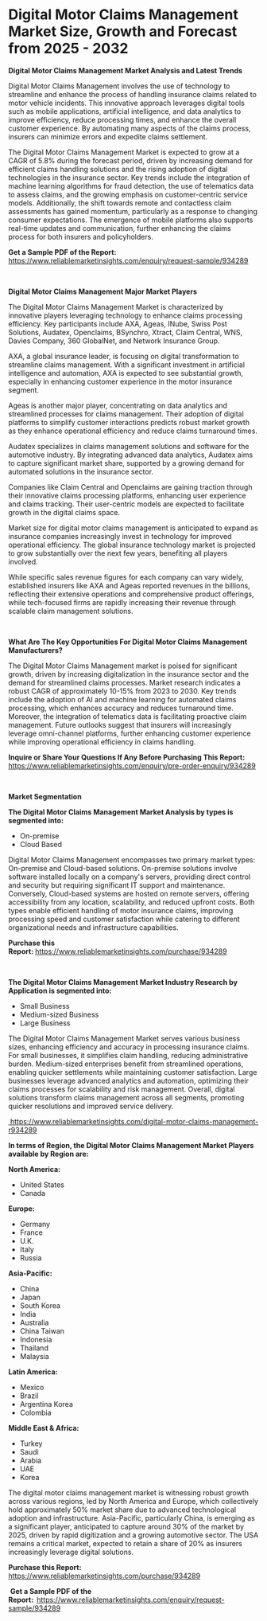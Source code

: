 <p><h1>Digital Motor Claims Management Market Size, Growth and Forecast from 2025 - 2032</h1></p><p><strong>Digital Motor Claims Management Market Analysis and Latest Trends</strong></p>
<p><p>Digital Motor Claims Management involves the use of technology to streamline and enhance the process of handling insurance claims related to motor vehicle incidents. This innovative approach leverages digital tools such as mobile applications, artificial intelligence, and data analytics to improve efficiency, reduce processing times, and enhance the overall customer experience. By automating many aspects of the claims process, insurers can minimize errors and expedite claims settlement.</p><p>The Digital Motor Claims Management Market is expected to grow at a CAGR of 5.8% during the forecast period, driven by increasing demand for efficient claims handling solutions and the rising adoption of digital technologies in the insurance sector. Key trends include the integration of machine learning algorithms for fraud detection, the use of telematics data to assess claims, and the growing emphasis on customer-centric service models. Additionally, the shift towards remote and contactless claim assessments has gained momentum, particularly as a response to changing consumer expectations. The emergence of mobile platforms also supports real-time updates and communication, further enhancing the claims process for both insurers and policyholders.</p></p>
<p><strong>Get a Sample PDF of the Report:&nbsp;</strong> <a href="https://www.reliablemarketinsights.com/enquiry/request-sample/934289?utm_campaign=3323&utm_medium=2&utm_source=Github&utm_content=ia&utm_term=18042025&utm_id=digital-motor-claims-management">https://www.reliablemarketinsights.com/enquiry/request-sample/934289</a></p>
<p>&nbsp;</p>
<p><strong>Digital Motor Claims Management Major Market Players</strong></p>
<p><p>The Digital Motor Claims Management Market is characterized by innovative players leveraging technology to enhance claims processing efficiency. Key participants include AXA, Ageas, INube, Swiss Post Solutions, Audatex, Openclaims, BSynchro, Xtract, Claim Central, WNS, Davies Company, 360 GlobalNet, and Network Insurance Group. </p><p>AXA, a global insurance leader, is focusing on digital transformation to streamline claims management. With a significant investment in artificial intelligence and automation, AXA is expected to see substantial growth, especially in enhancing customer experience in the motor insurance segment.</p><p>Ageas is another major player, concentrating on data analytics and streamlined processes for claims management. Their adoption of digital platforms to simplify customer interactions predicts robust market growth as they enhance operational efficiency and reduce claims turnaround times.</p><p>Audatex specializes in claims management solutions and software for the automotive industry. By integrating advanced data analytics, Audatex aims to capture significant market share, supported by a growing demand for automated solutions in the insurance sector.</p><p>Companies like Claim Central and Openclaims are gaining traction through their innovative claims processing platforms, enhancing user experience and claims tracking. Their user-centric models are expected to facilitate growth in the digital claims space.</p><p>Market size for digital motor claims management is anticipated to expand as insurance companies increasingly invest in technology for improved operational efficiency. The global insurance technology market is projected to grow substantially over the next few years, benefiting all players involved.</p><p>While specific sales revenue figures for each company can vary widely, established insurers like AXA and Ageas reported revenues in the billions, reflecting their extensive operations and comprehensive product offerings, while tech-focused firms are rapidly increasing their revenue through scalable claim management solutions.</p></p>
<p>&nbsp;</p>
<p><strong>What Are The Key Opportunities For Digital Motor Claims Management Manufacturers?</strong></p>
<p><p>The Digital Motor Claims Management market is poised for significant growth, driven by increasing digitalization in the insurance sector and the demand for streamlined claims processes. Market research indicates a robust CAGR of approximately 10-15% from 2023 to 2030. Key trends include the adoption of AI and machine learning for automated claims processing, which enhances accuracy and reduces turnaround time. Moreover, the integration of telematics data is facilitating proactive claim management. Future outlooks suggest that insurers will increasingly leverage omni-channel platforms, further enhancing customer experience while improving operational efficiency in claims handling.</p></p>
<p><strong>Inquire or Share Your Questions If Any Before Purchasing This Report:</strong> <a href="https://www.reliablemarketinsights.com/enquiry/pre-order-enquiry/934289?utm_campaign=3323&utm_medium=2&utm_source=Github&utm_content=ia&utm_term=18042025&utm_id=digital-motor-claims-management">https://www.reliablemarketinsights.com/enquiry/pre-order-enquiry/934289</a></p>
<p>&nbsp;</p>
<p><strong>Market Segmentation</strong></p>
<p><strong>The Digital Motor Claims Management Market Analysis by types is segmented into:</strong></p>
<p><ul><li>On-premise</li><li>Cloud Based</li></ul></p>
<p><p>Digital Motor Claims Management encompasses two primary market types: On-premise and Cloud-based solutions. On-premise solutions involve software installed locally on a company's servers, providing direct control and security but requiring significant IT support and maintenance. Conversely, Cloud-based systems are hosted on remote servers, offering accessibility from any location, scalability, and reduced upfront costs. Both types enable efficient handling of motor insurance claims, improving processing speed and customer satisfaction while catering to different organizational needs and infrastructure capabilities.</p></p>
<p><strong>Purchase this Report:&nbsp;</strong><a href="https://www.reliablemarketinsights.com/purchase/934289?utm_campaign=3323&utm_medium=2&utm_source=Github&utm_content=ia&utm_term=18042025&utm_id=digital-motor-claims-management">https://www.reliablemarketinsights.com/purchase/934289</a></p>
<p>&nbsp;</p>
<p><strong>The Digital Motor Claims Management Market Industry Research by Application is segmented into:</strong></p>
<p><ul><li>Small Business</li><li>Medium-sized Business</li><li>Large Business</li></ul></p>
<p><p>The Digital Motor Claims Management Market serves various business sizes, enhancing efficiency and accuracy in processing insurance claims. For small businesses, it simplifies claim handling, reducing administrative burden. Medium-sized enterprises benefit from streamlined operations, enabling quicker settlements while maintaining customer satisfaction. Large businesses leverage advanced analytics and automation, optimizing their claims processes for scalability and risk management. Overall, digital solutions transform claims management across all segments, promoting quicker resolutions and improved service delivery.</p></p>
<p><a href="https://www.reliablemarketinsights.com/digital-motor-claims-management-r934289?utm_campaign=3323&utm_medium=2&utm_source=Github&utm_content=ia&utm_term=18042025&utm_id=digital-motor-claims-management">&nbsp;https://www.reliablemarketinsights.com/digital-motor-claims-management-r934289</a></p>
<p><strong>In terms of Region, the Digital Motor Claims Management Market Players available by Region are:</strong></p>
<p>
    <p> <strong> North America: </strong>
        <ul>
            <li>United States</li>
            <li>Canada</li>
        </ul>
        </p> 
    <p> <strong> Europe: </strong>
        <ul>
            <li>Germany</li>
            <li>France</li>
            <li>U.K.</li>
            <li>Italy</li>
            <li>Russia</li>
        </ul>
        </p> 
    <p> <strong> Asia-Pacific: </strong>
        <ul>
            <li>China</li>
            <li>Japan</li>
            <li>South Korea</li>
            <li>India</li>
            <li>Australia</li>
            <li>China Taiwan</li>
            <li>Indonesia</li>
            <li>Thailand</li>
            <li>Malaysia</li>
        </ul>
        </p> 
    <p> <strong> Latin America: </strong>
        <ul>
            <li>Mexico</li>
            <li>Brazil</li>
            <li>Argentina Korea</li>
            <li>Colombia</li>
        </ul>
        </p> 
    <p> <strong> Middle East & Africa: </strong>
        <ul>
            <li>Turkey</li>
            <li>Saudi</li>
            <li>Arabia</li>
            <li>UAE</li>
            <li>Korea</li>
        </ul>
    </p>
    </p>
<p><p>The digital motor claims management market is witnessing robust growth across various regions, led by North America and Europe, which collectively hold approximately 50% market share due to advanced technological adoption and infrastructure. Asia-Pacific, particularly China, is emerging as a significant player, anticipated to capture around 30% of the market by 2025, driven by rapid digitization and a growing automotive sector. The USA remains a critical market, expected to retain a share of 20% as insurers increasingly leverage digital solutions.</p></p>
<p><strong>Purchase this Report: </strong><a href="https://www.reliablemarketinsights.com/purchase/934289?utm_campaign=3323&utm_medium=2&utm_source=Github&utm_content=ia&utm_term=18042025&utm_id=digital-motor-claims-management">https://www.reliablemarketinsights.com/purchase/934289</a></p>
<p>&nbsp;<strong>Get a Sample PDF of the Report:&nbsp;&nbsp;</strong><a href="https://www.reliablemarketinsights.com/enquiry/request-sample/934289?utm_campaign=3323&utm_medium=2&utm_source=Github&utm_content=ia&utm_term=18042025&utm_id=digital-motor-claims-management">https://www.reliablemarketinsights.com/enquiry/request-sample/934289</a></p>
<p><strong></strong></p>
<p><p></p><p></p><p></p></p>